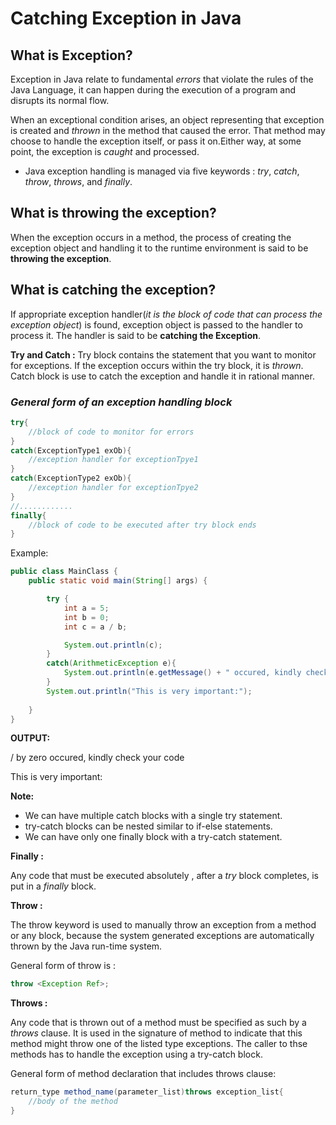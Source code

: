 # **Catching Exception in Java**
## What is Exception?
Exception in Java relate to fundamental *errors* that violate the rules of the Java Language, it can happen during the execution of a program and disrupts its normal flow.

When an exceptional condition arises, an object representing that exception is created and *thrown* in the method that caused the error. That method may choose to handle the exception itself, or pass it on.Either way, at some point, the exception is *caught* and processed.

* Java exception handling is managed via five keywords : *try*, *catch*, *throw*, *throws*, and *finally*.

## What is **throwing the exception**?
When the exception occurs in a method, the process of creating the exception object and handling it to the runtime environment is said to be **throwing the exception**.

## What is **catching the exception**?
If appropriate exception handler(*it is the block of code that can process the exception object*) is found, exception object is passed to the handler to process it. The handler is said to be **catching the Exception**.

__Try and Catch :__
Try block contains the statement that you want to monitor for exceptions. If the exception occurs within the try block, it is *thrown*.
Catch block is use to catch the exception and handle it in rational manner.

### *General form of an exception handling block*
```java
try{
    //block of code to monitor for errors
}
catch(ExceptionType1 exOb){
    //exception handler for exceptionTpye1
}
catch(ExceptionType2 exOb){
    //exception handler for exceptionTpye2
}
//............
finally{
    //block of code to be executed after try block ends
}
```
Example: 

```java
public class MainClass {
    public static void main(String[] args) {

        try {
            int a = 5;
            int b = 0;
            int c = a / b;

            System.out.println(c);
        }
        catch(ArithmeticException e){
            System.out.println(e.getMessage() + " occured, kindly check your code");
        }
        System.out.println("This is very important:");
        
    }
}
```
**OUTPUT:**

/ by zero occured, kindly check your code

This is very important: 


**Note:** 
* We can have multiple catch blocks with a single try statement.
* try-catch blocks can be nested similar to if-else statements.
* We can have only one finally block with a try-catch statement.


__Finally :__

Any code that  must be executed absolutely , after a *try* block completes, is put in a *finally* block.

__Throw :__

The throw keyword is used to manually throw an exception from a method or any block, because the system generated exceptions are automatically thrown by the Java run-time system.

General form of throw is :
```java
throw <Exception Ref>;
```
__Throws :__

Any code that is thrown out of a method must be specified as such by a *throws* clause. It is used in the signature of method to indicate that this method might throw one of the listed type exceptions. The caller to thse methods has to handle the exception using a try-catch block.

General form of method declaration that includes throws clause:
```java
return_type method_name(parameter_list)throws exception_list{
    //body of the method
}
```
